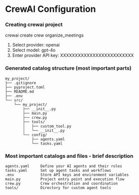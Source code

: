 # CrewAI Configuration

### Creating crewai project
crewai create crew organize_meetings

1. Select provider:            openai
2. Select model:               gpt-4o
3. Enter provider API key:     XXXXXXXXXXXXXXXXXXXXXXXXX


### Generated catalog structure (most important parts)
```
my_project/
├── .gitignore
├── pyproject.toml
├── README.md
├── .env
└── src/
    └── my_project/
        ├── __init__.py
        ├── main.py
        ├── crew.py
        ├── tools/
        │   ├── custom_tool.py
        │   └── __init__.py
        └── config/
            ├── agents.yaml
            └── tasks.yaml

```

### Most important catalogs and files - brief description

```
agents.yaml	    Define your AI agents and their roles
tasks.yaml	    Set up agent tasks and workflows
.env	        Store API keys and environment variables
main.py	        Project entry point and execution flow
crew.py	        Crew orchestration and coordination
tools/	        Directory for custom agent tools
```
